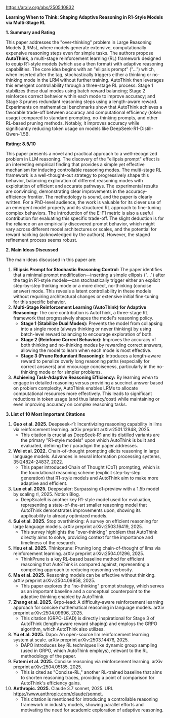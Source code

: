 https://arxiv.org/abs/2505.10832

**Learning When to Think: Shaping Adaptive Reasoning in R1-Style Models via Multi-Stage RL**

**1. Summary and Rating**

This paper addresses the "over-thinking" problem in Large Reasoning Models (LRMs), where models generate extensive, computationally expensive reasoning steps even for simple tasks. The authors propose **AutoThink**, a multi-stage reinforcement learning (RL) framework designed to equip R1-style models (which use a <think> then <answer> format) with adaptive reasoning capabilities. The core idea begins with an "ellipsis prompt" ("...") which, when inserted after the <think> tag, stochastically triggers either a thinking or no-thinking mode in the LRM without further training. AutoThink then leverages this emergent controllability through a three-stage RL process: Stage 1 stabilizes these dual modes using batch reward balancing; Stage 2 reinforces correct behavior within each mode to improve accuracy; and Stage 3 prunes redundant reasoning steps using a length-aware reward. Experiments on mathematical benchmarks show that AutoThink achieves a favorable trade-off between accuracy and computational efficiency (token usage) compared to standard prompting, no-thinking prompts, and other RL-based pruning methods. Notably, it improves accuracy while significantly reducing token usage on models like DeepSeek-R1-Distill-Qwen-1.5B.

**Rating: 8.5/10**

This paper presents a novel and practical approach to a well-recognized problem in LLM reasoning. The discovery of the "ellipsis prompt" effect is an interesting empirical finding that provides a simple yet effective mechanism for inducing controllable reasoning modes. The multi-stage RL framework is a well-thought-out strategy to progressively shape this behavior, balancing exploration of different reasoning modes with exploitation of efficient and accurate pathways. The experimental results are convincing, demonstrating clear improvements in the accuracy-efficiency frontier. The methodology is sound, and the paper is clearly written. For a PhD-level audience, the work is valuable for its clever use of an emergent model property and its structured RL approach to fine-tuning complex behaviors. The introduction of the E-F1 metric is also a useful contribution for evaluating this specific trade-off. The slight deduction is for the reliance on an empirically discovered prompt behavior, which might vary across different model architectures or scales, and the potential for reward hacking (acknowledged by the authors). However, the staged refinement process seems robust.

**2. Main Ideas Discussed**

The main ideas discussed in this paper are:

1.  **Ellipsis Prompt for Stochastic Reasoning Control:** The paper identifies that a minimal prompt modification—inserting a simple ellipsis ("...") after the <think> tag in R1-style models—can stochastically trigger either an explicit step-by-step thinking mode or a more direct, no-thinking (concise answer) mode. This reveals a latent controllability in these models without requiring architectural changes or extensive initial fine-tuning for this specific behavior.
2.  **Multi-Stage Reinforcement Learning (AutoThink) for Adaptive Reasoning:** The core contribution is AutoThink, a three-stage RL framework that progressively shapes the model's reasoning policy.
    *   **Stage 1 (Stabilize Dual Modes):** Prevents the model from collapsing into a single mode (always thinking or never thinking) by using batch-level reward balancing to encourage exploration of both.
    *   **Stage 2 (Reinforce Correct Behavior):** Improves the accuracy of both thinking and no-thinking modes by rewarding correct answers, allowing the model to learn when each mode is most effective.
    *   **Stage 3 (Prune Redundant Reasoning):** Introduces a length-aware reward to penalize overly long reasoning paths (especially for correct answers) and encourage conciseness, particularly in the no-thinking mode or for simpler problems.
3.  **Achieving Task-Adaptive Reasoning Efficiency:** By learning *when* to engage in detailed reasoning versus providing a succinct answer based on problem complexity, AutoThink enables LRMs to allocate computational resources more effectively. This leads to significant reductions in token usage (and thus latency/cost) while maintaining or even improving accuracy on complex reasoning tasks.

**3. List of 10 Most Important Citations**

1.  **Guo et al. 2025.** Deepseek-r1: Incentivizing reasoning capability in llms via reinforcement learning. arXiv preprint arXiv:2501.12948, 2025.
    *   This citation is crucial as DeepSeek-R1 and its distilled variants are the primary "R1-style models" upon which AutoThink is built and evaluated, defining the <think>/<answer> paradigm the paper addresses.
2.  **Wei et al. 2022.** Chain-of-thought prompting elicits reasoning in large language models. Advances in neural information processing systems, 35:24824-24837, 2022.
    *   This paper introduced Chain of Thought (CoT) prompting, which is the foundational reasoning scheme (explicit step-by-step generation) that R1-style models and AutoThink aim to make more adaptive and efficient.
3.  **Luo et al. 2025.** Deepscaler: Surpassing o1-preview with a 1.5b model by scaling rl, 2025. Notion Blog.
    *   DeepScaleR is another key R1-style model used for evaluation, representing a state-of-the-art smaller reasoning model that AutoThink demonstrates improvements upon, showing its applicability to already optimized models.
4.  **Sui et al. 2025.** Stop overthinking: A survey on efficient reasoning for large language models. arXiv preprint arXiv:2503.16419, 2025.
    *   This survey highlights the "over-thinking" problem that AutoThink directly aims to solve, providing context for the importance and timeliness of the research.
5.  **Hou et al. 2025.** Thinkprune: Pruning long chain-of-thought of llms via reinforcement learning. arXiv preprint arXiv:2504.01296, 2025.
    *   ThinkPrune is a key RL-based baseline method for efficient reasoning that AutoThink is compared against, representing a competing approach to reducing reasoning verbosity.
6.  **Ma et al. 2025.** Reasoning models can be effective without thinking. arXiv preprint arXiv:2504.09858, 2025.
    *   This paper explores the "no-thinking" prompt strategy, which serves as an important baseline and a conceptual counterpoint to the adaptive thinking enabled by AutoThink.
7.  **Zhang et al. 2025.** Grpo-lead: A difficulty-aware reinforcement learning approach for concise mathematical reasoning in language models. arXiv preprint arXiv:2504.09696, 2025.
    *   This citation (GRPO-LEAD) is directly inspirational for Stage 3 of AutoThink (length-aware reward shaping) and employs the GRPO algorithm, which AutoThink also utilizes.
8.  **Yu et al. 2025.** Dapo: An open-source llm reinforcement learning system at scale. arXiv preprint arXiv:2503.14476, 2025.
    *   DAPO introduces key RL techniques like dynamic group sampling (used in GRPO, which AutoThink employs), relevant to the RL methodology of the paper.
9.  **Fatemi et al. 2025.** Concise reasoning via reinforcement learning. arXiv preprint arXiv:2504.05185, 2025.
    *   This is cited as "Concise-RL," another RL-trained baseline that aims to shorten reasoning traces, providing a point of comparison for AutoThink's efficiency gains.
10. **Anthropic. 2025.** Claude 3.7 sonnet, 2025. URL https://www.anthropic.com/claude/sonnet.
    *   This citation is mentioned for introducing a controllable reasoning framework in industry models, showing parallel efforts and motivating the need for academic exploration of adaptive reasoning.
